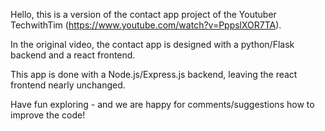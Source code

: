 Hello, this is a version of the contact app project of the Youtuber TechwithTim (https://www.youtube.com/watch?v=PppslXOR7TA).

In the original video, the contact app is designed with a python/Flask backend and a react frontend.

This app is done with a Node.js/Express.js backend, leaving the react frontend nearly unchanged.

Have fun exploring - and we are happy for comments/suggestions how to improve the code!

